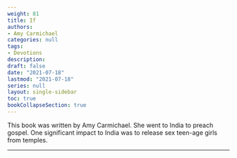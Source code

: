 ```yaml
---
weight: 81
title: If
authors:
- Amy Carmichael
categories: null
tags:
- Devotions
description: 
draft: false
date: "2021-07-18"
lastmod: "2021-07-18"
series: null
layout: single-sidebar
toc: true
bookCollapseSection: true
---
```


This book was written by Amy Carmichael.  She went to India to preach gospel.  One significant impact to India was to release sex teen-age girls from temples.  

<!--more-->
---

